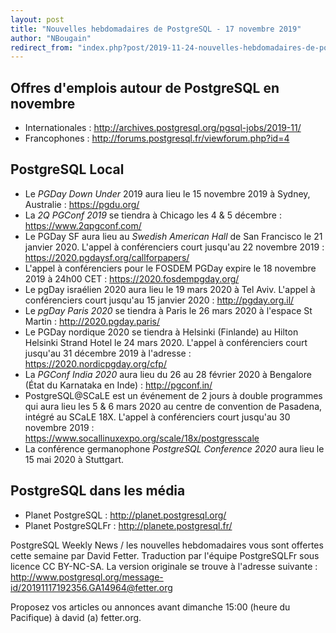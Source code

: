 ```yaml
---
layout: post
title: "Nouvelles hebdomadaires de PostgreSQL - 17 novembre 2019"
author: "NBougain"
redirect_from: "index.php?post/2019-11-24-nouvelles-hebdomadaires-de-postgresql-17-novembre-2019 "
---
```




<h2>Offres d'emplois autour de PostgreSQL en novembre</h2>

<ul>

<li>Internationales : <a target="_blank" href="http://archives.postgresql.org/pgsql-jobs/2019-11/">http://archives.postgresql.org/pgsql-jobs/2019-11/</a></li>

<li>Francophones : <a target="_blank" href="http://forums.postgresql.fr/viewforum.php?id=4">http://forums.postgresql.fr/viewforum.php?id=4</a></li>

</ul>

<h2>PostgreSQL Local</h2>

<ul>

<li>Le <em>PGDay Down Under</em> 2019 aura lieu le 15 novembre 2019 &agrave; Sydney, Australie&nbsp;: <a target="_blank" href="https://pgdu.org/">https://pgdu.org/</a></li>

<li>La <em>2Q PGConf 2019</em> se tiendra &agrave; Chicago les 4 & 5 d&eacute;cembre&nbsp;: <a target="_blank" href="https://www.2qpgconf.com/">https://www.2qpgconf.com/</a></li>

<li>Le PGDay SF aura lieu au <em>Swedish American Hall</em> de San Francisco le 21 janvier 2020. L'appel &agrave; conf&eacute;renciers court jusqu'au 22 novembre 2019&nbsp;: <a target="_blank" href="https://2020.pgdaysf.org/callforpapers/">https://2020.pgdaysf.org/callforpapers/</a></li>

<li>L'appel &agrave; conf&eacute;renciers pour le FOSDEM PGDay expire le 18 novembre 2019 &agrave; 24h00 CET&nbsp;: <a target="_blank" href="https://2020.fosdempgday.org/">https://2020.fosdempgday.org/</a></li>

<li>Le pgDay isra&eacute;lien 2020 aura lieu le 19 mars 2020 &agrave; Tel Aviv. L'appel &agrave; conf&eacute;renciers court jusqu'au 15 janvier 2020&nbsp;: <a target="_blank" href="http://pgday.org.il/">http://pgday.org.il/</a></li>

<li>Le <em>pgDay Paris 2020</em> se tiendra &agrave; Paris le 26 mars 2020 &agrave; l'espace St Martin&nbsp;: <a target="_blank" href="http://2020.pgday.paris/">http://2020.pgday.paris/</a></li>

<li>Le PGDay nordique 2020 se tiendra &agrave; Helsinki (Finlande) au Hilton Helsinki Strand Hotel le 24 mars 2020. L'appel &agrave; conf&eacute;renciers court jusqu'au 31 d&eacute;cembre 2019 &agrave; l'adresse&nbsp;: <a target="_blank" href="https://2020.nordicpgday.org/cfp/">https://2020.nordicpgday.org/cfp/</a></li>

<li>La <em>PGConf India 2020</em> aura lieu du 26 au 28 f&eacute;vrier 2020 &agrave; Bengalore (&Eacute;tat du Karnataka en Inde)&nbsp;: <a target="_blank" href="http://pgconf.in/">http://pgconf.in/</a></li>

<li>PostgreSQL@SCaLE est un &eacute;v&eacute;nement de 2 jours &agrave; double programmes qui aura lieu les 5 & 6 mars 2020 au centre de convention de Pasadena, int&eacute;gr&eacute; au SCaLE 18X. L'appel &agrave; conf&eacute;renciers court jusqu'au 30 novembre 2019&nbsp;: <a target="_blank" href="https://www.socallinuxexpo.org/scale/18x/postgresscale">https://www.socallinuxexpo.org/scale/18x/postgresscale</a></li>

<li>La conf&eacute;rence germanophone <em>PostgreSQL Conference 2020</em> aura lieu le 15 mai 2020 &agrave; Stuttgart.</li>

</ul>

<h2>PostgreSQL dans les m&eacute;dia</h2>

<ul>

<li>Planet PostgreSQL : <a target="_blank" href="http://planet.postgresql.org/">http://planet.postgresql.org/</a></li>

<li>Planet PostgreSQLFr : <a target="_blank" href="http://planete.postgresql.fr/">http://planete.postgresql.fr/</a></li>

</ul>

<p>PostgreSQL Weekly News / les nouvelles hebdomadaires vous sont offertes cette semaine par David Fetter. Traduction par l'&eacute;quipe PostgreSQLFr sous licence CC BY-NC-SA. La version originale se trouve &agrave; l'adresse suivante : <a target="_blank" href="http://www.postgresql.org/message-id/20191117192356.GA14964@fetter.org">http://www.postgresql.org/message-id/20191117192356.GA14964@fetter.org</a></p>

<p>Proposez vos articles ou annonces avant dimanche 15:00 (heure du Pacifique) &agrave; david (a) fetter.org.</p>